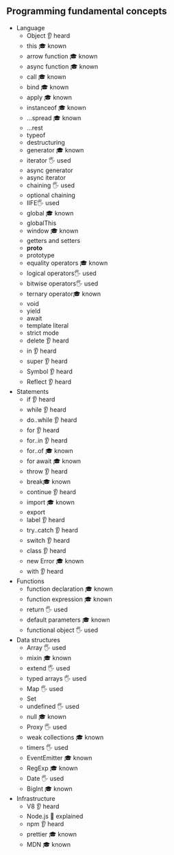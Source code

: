 ## Programming fundamental concepts

- Language 
  - Object 👂 heard
  - this 🎓 known
  - arrow function 🎓 known
  - async function 🎓 known
  - call 🎓 known
  - bind 🎓 known
  - apply 🎓 known
  - instanceof 🎓 known
  - ...spread 🎓 known
  - ...rest
  - typeof
  - destructuring
  - generator 🎓 known
  - iterator 🖐️ used
  - async generator
  - async iterator
  - chaining 🖐️ used
  - optional chaining
  - IIFE🖐️ used
  - global 🎓 known
  - globalThis
  - window 🎓 known 
  - getters and setters
  - __proto__
  - prototype
  - equality operators 🎓 known
  - logical operators🖐️ used
  - bitwise operators🖐️ used
  - ternary operator🎓 known
  - void
  - yield
  - await
  - template literal
  - strict mode
  - delete 👂 heard
  - in 👂 heard
  - super 👂 heard
  - Symbol 👂 heard
  - Reflect 👂 heard
- Statements
  - if 👂 heard
  - while 👂 heard
  - do..while 👂 heard
  - for 👂 heard
  - for..in 👂 heard
  - for..of 🎓 known
  - for await 🎓 known
  - throw 👂 heard
  - break🎓 known
  - continue 👂 heard
  - import 🎓 known
  - export
  - label 👂 heard
  - try..catch 👂 heard
  - switch 👂 heard
  - class 👂 heard
  - new Error 🎓 known
  - with 👂 heard
- Functions
  - function declaration 🎓 known
  - function expression 🎓 known
  - return 🖐️ used
  - default parameters 🎓 known
  - functional object 🖐️ used
- Data structures
  - Array 🖐️ used
  - mixin 🎓 known
  - extend 🖐️ used
  - typed arrays 🖐️ used
  - Map 🖐️ used
  - Set
  - undefined 🖐️ used
  - null 🎓 known
  - Proxy 🖐️ used
  - weak collections 🎓 known
  - timers 🖐️ used
  - EventEmitter 🎓 known
  - RegExp 🎓 known
  - Date  🖐️ used
  - BigInt 🎓 known
- Infrastructure
  - V8 👂 heard
  - Node.js 🙋 explained
  - npm 👂 heard
  - prettier 🎓 known
  - MDN 🎓 known
